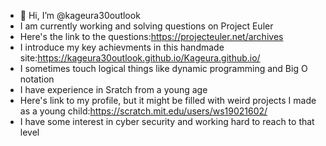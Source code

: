 - 👋 Hi, I’m @kageura30outlook
- I am currently working and solving questions on Project Euler
- Here's the link to the questions:https://projecteuler.net/archives
- I introduce my key achievments in this handmade site:https://kageura30outlook.github.io/Kageura.github.io/
- I sometimes touch logical things like dynamic programming and Big O notation
- I have experience in Sratch from a young age
- Here's link to my profile, but it might be filled with weird projects I made as a young child:https://scratch.mit.edu/users/ws19021602/
- I have some interest in cyber security and working hard to reach to that level
